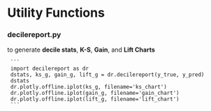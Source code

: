 # Utility Functions


### decilereport.py 
to generate **decile stats**, **K-S**, **Gain**, and **Lift Charts**

     ```
     import decilereport as dr     
     dstats, ks_g, gain_g, lift_g = dr.decilereport(y_true, y_pred)
     dstats
     dr.plotly.offline.iplot(ks_g, filename='ks_chart')
     dr.plotly.offline.iplot(gain_g, filename='gain_chart')
     dr.plotly.offline.iplot(lift_g, filename='lift_chart')  
     ```
